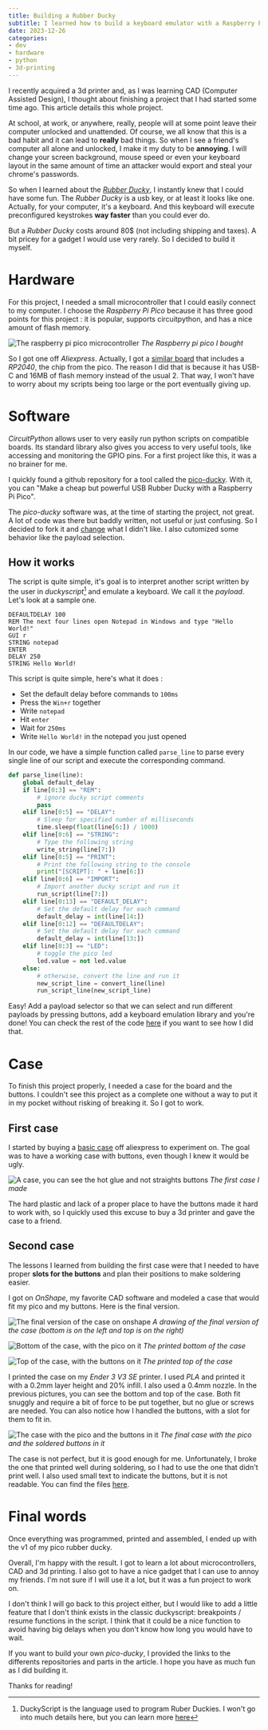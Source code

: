 ```yaml
---
title: Building a Rubber Ducky
subtitle: I learned how to build a keyboard emulator with a Raspberry Pi Pico
date: 2023-12-26
categories:
- dev
- hardware
- python
- 3d-printing
---
```


I recently acquired a 3d printer and, as I was learning CAD (Computer Assisted Design), I thought about finishing a project that I had started some time ago. This article details this whole project.

At school, at work, or anywhere, really, people will at some point leave their computer unlocked and unattended. Of course, we all know that this is a bad habit and it can lead to **really** bad things. So when I see a friend's computer all alone and unlocked, I make it my duty to be **annoying**. I will change your screen background, mouse speed or even your keyboard layout in the same amount of time an attacker would export and steal your chrome's passwords.

So when I learned about the [*Rubber Ducky*](https://shop.hak5.org/products/usb-rubber-ducky), I instantly knew that I could have some fun. The *Rubber Ducky* is a usb key, or at least it looks like one. Actually, for your computer, it's a keyboard. And this keyboard will execute preconfigured keystrokes **way faster** than you could ever do.

But a *Rubber Ducky* costs around 80$ (not including shipping and taxes). A bit pricey for a gadget I would use very rarely. So I decided to build it myself.

# Hardware
For this project, I needed a small microcontroller that I could easily connect to my computer. I choose the *Raspberry Pi Pico* because it has three good points for this project : it is popular, supports circuitpython, and has a nice amount of flash memory.

![The raspberry pi pico microcontroller](/images/blog/rubber-ducky/pi-pico.jpg)
*The Raspberry pi pico I bought*

So I got one off *Aliexpress*. Actually, I got a [similar board](https://www.aliexpress.com/item/1005003796653297.html) that includes a *RP2040*, the chip from the pico. The reason I did that is because it has USB-C and 16MB of flash memory instead of the usual 2. That way, I won't have to worry about my scripts being too large or the port eventually giving up.

# Software
*CircuitPython* allows user to very easily run python scripts on compatible boards. Its standard library also gives you access to very useful tools, like accessing and monitoring the GPIO pins. For a first project like this, it was a no brainer for me.

I quickly found a github repository for a tool called the [pico-ducky](https://github.com/dbisu/pico-ducky). With it, you can "Make a cheap but powerful USB Rubber Ducky with a Raspberry Pi Pico". 

The *pico-ducky* software was, at the time of starting the project, not great. A lot of code was there but baddly written, not useful or just confusing. So I decided to fork it and [change](https://github.com/HumanBojack/pico-ducky/commits/main/) what I didn't like. I also cutomized some behavior like the payload selection.

## How it works
The script is quite simple, it's goal is to interpret another script written by the user in *duckyscript*[^1] and emulate a keyboard. We call it the *payload*. Let's look at a sample one.

```duckyscript
DEFAULTDELAY 100
REM The next four lines open Notepad in Windows and type "Hello World!"
GUI r
STRING notepad
ENTER
DELAY 250
STRING Hello World!
```

This script is quite simple, here's what it does :
- Set the default delay before commands to `100ms`
- Press the `Win+r` together
- Write `notepad`
- Hit `enter`
- Wait for `250ms`
- Write `Hello World!` in the notepad you just opened

In our code, we have a simple function called `parse_line` to parse every single line of our script and execute the corresponding command.
```python
def parse_line(line):
    global default_delay
    if line[0:3] == "REM":
        # ignore ducky script comments
        pass
    elif line[0:5] == "DELAY":
        # Sleep for specified number of milliseconds
        time.sleep(float(line[6:]) / 1000)
    elif line[0:6] == "STRING":
        # Type the following string
        write_string(line[7:])
    elif line[0:5] == "PRINT":
        # Print the following string to the console
        print("[SCRIPT]: " + line[6:])
    elif line[0:6] == "IMPORT":
        # Import another ducky script and run it
        run_script(line[7:])
    elif line[0:13] == "DEFAULT_DELAY":
        # Set the default delay for each command
        default_delay = int(line[14:])
    elif line[0:12] == "DEFAULTDELAY":
        # Set the default delay for each command
        default_delay = int(line[13:])
    elif line[0:3] == "LED":
        # toggle the pico led
        led.value = not led.value
    else:
        # otherwise, convert the line and run it
        new_script_line = convert_line(line)
        run_script_line(new_script_line)
```

Easy! Add a payload selector so that we can select and run different payloads by pressing buttons, add a keyboard emulation library and you're done! You can check the rest of the code [here](https://github.com/HumanBojack/pico-ducky/blob/main/duckyinpython.py) if you want to see how I did that.

# Case
To finish this project properly, I needed a case for the board and the buttons. I couldn't see this project as a complete one without a way to put it in my pocket without risking of breaking it. So I got to work.

## First case
I started by buying a [basic case](https://aliexpress.com/item/1005005931666508.html) off aliexpress to experiment on. The goal was to have a working case with buttons, even though I knew it would be ugly.

![A case, you can see the hot glue and not straights buttons](/images/blog/rubber-ducky/first-case.jpg)
*The first case I made*

The hard plastic and lack of a proper place to have the buttons made it hard to work with, so I quickly used this excuse to buy a 3d printer and gave the case to a friend.

## Second case
The lessons I learned from building the first case were that I needed to have proper **slots for the buttons** and plan their positions to make soldering easier.

I got on *OnShape*, my favorite CAD software and modeled a case that would fit my pico and my buttons. Here is the final version.

![The final version of the case on onshape](/images/blog/rubber-ducky/onshape-case-drawing.png)
*A drawing of the final version of the case (bottom is on the left and top is on the right)*

![Bottom of the case, with the pico on it](/images/blog/rubber-ducky/printed-bottom.jpg)
*The printed bottom of the case*

![Top of the case, with the buttons on it](/images/blog/rubber-ducky/printed-top.jpg)
*The printed top of the case*

I printed the case on my *Ender 3 V3 SE* printer. I used *PLA* and printed it with a 0.2mm layer height and 20% infill. I also used a 0.4mm nozzle. In the previous pictures, you can see the bottom and top of the case. Both fit snuggly and require a bit of force to be put together, but no glue or screws are needed. You can also notice how I handled the buttons, with a slot for them to fit in.

![The case with the pico and the buttons in it](/images/blog/rubber-ducky/printed-case.jpg)
*The final case with the pico and the soldered buttons in it*

The case is not perfect, but it is good enough for me. Unfortunately, I broke the one that printed well during soldering, so I had to use the one that didn't print well. I also used small text to indicate the buttons, but it is not readable. You can find the files [here](https://cad.onshape.com/documents/d244d1c7403436805737f359/w/5976a427fdf195afff3f2d36/e/6ee945eb55d18d25570bf778?renderMode=0&uiState=658b027d52dae0471fae07fa).

# Final words
Once everything was programmed, printed and assembled, I ended up with the v1 of my pico rubber ducky.

Overall, I'm happy with the result. I got to learn a lot about microcontrollers, CAD and 3d printing. I also got to have a nice gadget that I can use to annoy my friends. I'm not sure if I will use it a lot, but it was a fun project to work on.

I don't think I will go back to this project either, but I would like to add a little feature that I don't think exists in the classic duckyscript: breakpoints / resume functions in the script. I think that it could be a nice function to avoid having big delays when you don't know how long you would have to wait.

If you want to build your own *pico-ducky*, I provided the links to the differents repositories and parts in the article. I hope you have as much fun as I did building it.

Thanks for reading!

[^1]: DuckyScript is the language used to program Ruber Duckies. I won't go into much details here, but you can learn more [here](https://docs.hak5.org/hak5-usb-rubber-ducky/duckyscript-tm-quick-reference)